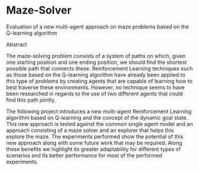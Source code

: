 # Maze-Solver
Evaluation of a new multi-agent approach on maze problems based on the Q-learning algorithm

Abstract

The maze-solving problem consists of a system of paths on which,
given one starting position and one ending position, we should find the
shortest possible path that connects these. Reinforcement Learning
techniques such as those based on the Q-learning algorithm have already
been applied to this type of problems by creating agents that are capable of
learning how to best traverse these environments. However, no technique
seems to have been researched in regards to the use of two different agents
that could find this path jointly.

The following project introduces a new multi-agent Reinforcement
Learning algorithm based on Q-learning and the concept of the dynamic
goal state. This new approach is tested against the common single agent
model and an approach consisting of a maze solver and an explorer that
helps this explore the maze. The experiments performed show the potential
of this new approach along with some future work that may be required.
Along these benefits we highlight its greater adaptability for different types
of scenarios and its better performance for most of the performed
experiments.
